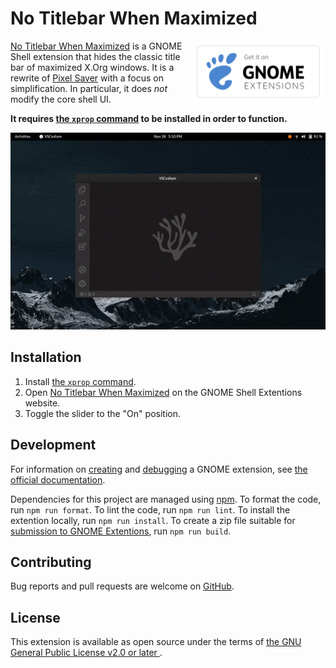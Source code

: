# No Titlebar When Maximized

[<img src="https://raw.githubusercontent.com/andyholmes/gnome-shell-extensions-badge/master/get-it-on-ego.svg" height="100" align="right">](https://extensions.gnome.org/extension/4630/no-titlebar-when-maximized/)

[No Titlebar When Maximized](https://extensions.gnome.org/extension/4630/no-titlebar-when-maximized/) is a GNOME Shell extension that hides the classic title bar of maximized X.Org windows. It is a rewrite of [Pixel Saver](https://github.com/pixel-saver/pixel-saver) with a focus on simplification. In particular, it does _not_ modify the core shell UI.

**It requires [the `xprop` command](https://command-not-found.com/xprop) to be installed in order to function.**

![Demo](demo.gif)

## Installation

1. Install [the `xprop` command](https://command-not-found.com/xprop).
2. Open [No Titlebar When Maximized](https://extensions.gnome.org/extension/4630/no-titlebar-when-maximized/) on the GNOME Shell Extentions website.
3. Toggle the slider to the "On" position.

## Development

For information on [creating](https://gjs.guide/extensions/development/creating.html) and [debugging](https://gjs.guide/extensions/development/debugging.html) a GNOME extension, see [the official documentation](https://gjs.guide/extensions).

Dependencies for this project are managed using [npm](https://www.npmjs.com/). To format the code, run `npm run format`. To lint the code, run `npm run lint`. To install the extention locally, run `npm run install`. To create a zip file suitable for [submission to GNOME Extentions](https://extensions.gnome.org/upload/), run `npm run build`.

## Contributing

Bug reports and pull requests are welcome on [GitHub](https://github.com/alecdotninja/no-titlebar-when-maximized).

## License

This extension is available as open source under the terms of [the GNU General Public License v2.0 or later
](https://spdx.org/licenses/GPL-2.0-or-later.html).
